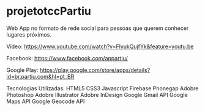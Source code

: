 # projetotccPartiu
Web App no formato de rede social para pessoas que querem conhecer lugares próximos.

Vídeo:
https://www.youtube.com/watch?v=FlyukQujfYk&feature=youtu.be

Facebook:
https://www.facebook.com/appartiu/

Google Play:
https://play.google.com/store/apps/details?id=br.partiu.com&hl=pt_BR

Tecnologias Utilizadas:
HTML5
CSS3
Javascript
Firebase
Phonegap
Adobre Photoshop
Adobre Illustrator
Adobre InDesign
Google Gmail API
Google Maps API
Google Geocode API
